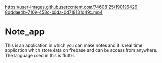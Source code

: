 

https://user-images.githubusercontent.com/74608125/190196429-8dddae4b-7109-458c-b0da-0d718131d49c.mp4

# Note_app

This is an application in which you can make notes and it is real time application which store data on firebase and can be access from anywhere. The language used in   this is flutter.
